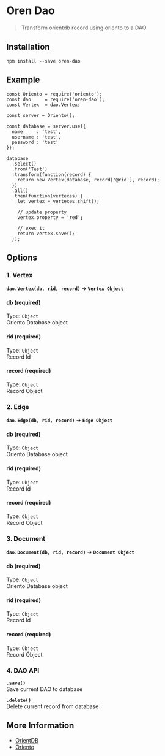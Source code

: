 # Oren Dao
> Transform orientdb record using oriento to a DAO

## Installation
```
npm install --save oren-dao
```

## Example
``` JS
const Oriento = require('oriento');
const dao     = require('oren-dao');
const Vertex  = dao.Vertex;

const server = Oriento();

const database = server.use({
  name     : 'test',
  username : 'test',
  password : 'test'
});

database
  .select()
  .from('Test')
  .transform(function(record) {
    return new Vertex(database, record['@rid'], record);
  })
  .all()
  .then(function(vertexes) {
    let vertex = vertexes.shift();

    // update property
    vertex.property = 'red';

    // exec it
    return vertex.save();
  });
```

## Options
### 1. Vertex
**`dao.Vertex(db, rid, record)` -> `Vertex Object`**
#### db (required)
Type: `Object`  
Oriento Database object

#### rid (required)
Type: `Object`  
Record Id

#### record (required)
Type: `Object`  
Record Object

### 2. Edge
**`dao.Edge(db, rid, record)` -> `Edge Object`**
#### db (required)
Type: `Object`  
Oriento Database object

#### rid (required)
Type: `Object`  
Record Id

#### record (required)
Type: `Object`  
Record Object

### 3. Document
**`dao.Document(db, rid, record)` -> `Document Object`**
#### db (required)
Type: `Object`  
Oriento Database object

#### rid (required)
Type: `Object`  
Record Id

#### record (required)
Type: `Object`  
Record Object

### 4. DAO API
**`.save()`**  
Save current DAO to database

**`.delete()`**  
Delete current record from database

## More Information
- [OrientDB](https://github.com/orientechnologies/orientdb)
- [Oriento](https://github.com/codemix/oriento)
